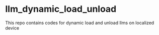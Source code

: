 # llm_dynamic_load_unload
This repo contains codes for dynamic load and unload llms on localized device

